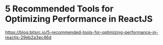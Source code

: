 # 5 Recommended Tools for Optimizing Performance in ReactJS
https://blog.bitsrc.io/5-recommended-tools-for-optimizing-performance-in-reactjs-29eb2a3ec46d
